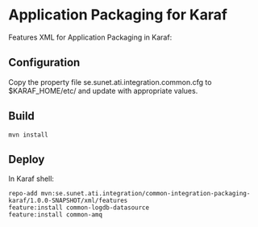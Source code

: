 Application Packaging for Karaf
===============================

Features XML for Application Packaging in Karaf:


Configuration
-------------

Copy the property file se.sunet.ati.integration.common.cfg to $KARAF_HOME/etc/ and update with appropriate values.


Build
-----

    mvn install


Deploy
------

In Karaf shell:

    repo-add mvn:se.sunet.ati.integration/common-integration-packaging-karaf/1.0.0-SNAPSHOT/xml/features
    feature:install common-logdb-datasource
    feature:install common-amq
